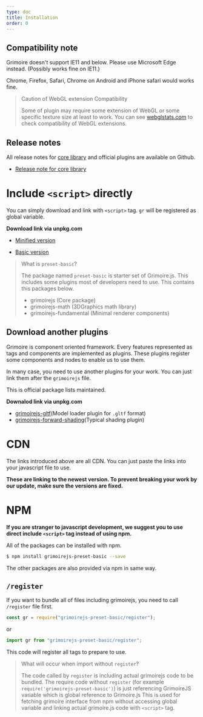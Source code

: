 ```yaml
---
type: doc
title: Installation
order: 0
---
```


## Compatibility note

Grimoire doesn't support IE11 and below. Please use Microsoft Edge instead.
(Possibly works fine on IE11.)

Chrome, Firefox, Safari, Chrome on Android and iPhone safari would works fine.

> Caution of WebGL extension Compatibility
>
> Some of plugin may require some extension of WebGL or some specific texture size at least to work.
> You can see [webglstats.com](https://webglstats.com/) to check compatibility of WebGL extensions.

## Release notes

All release notes for [core library](https://github.com/GrimoireGL/GrimoireJS) and official plugins are available on Github.

* [Release note for core library](https://github.com/GrimoireGL/GrimoireJS/releases)

# Include `<script>` directly

You can simply download and link with `<script>` tag. `gr` will be registered as global variable.

**Download link via unpkg.com**

* [Minified version](https://unpkg.com/grimoirejs-preset-basic/register/grimoire-preset-basic.min.js)

* [Basic version](https://unpkg.com/grimoirejs-preset-basic/register/grimoire-preset-basic.js)

> What is `preset-basic`?
>
> The package named `preset-basic` is starter set of Grimoire.js. This includes some plugins most of developers need to use.
> This contains this packages below.
>
>  * grimoirejs (Core package)
>  * grimoirejs-math (3DGraphics math library)
>  * grimoirejs-fundamental (Minimal renderer components)

## Download another plugins

Grimoire is component oriented framework. Every features represented as tags and components are implemented as plugins.
These plugins register some components and nodes to enable us to use them.

In many case, you need to use another plugins for your work. You can just link them after the `grimoirejs` file.

This is official package lists maintained.

**Downalod link via unpkg.com**

* [grimoirejs-gltf](https://unpkg.com/grimoirejs-gltf/register/grimoire-gltf.js)(Model loader plugin for `.gltf` format)
* [grimoirejs-forward-shading](https://unpkg.com/grimoirejs-forward-shading/register/grimoire-forward-shading.js)(Typical shading plugin)

# CDN

The links introduced above are all CDN. You can just paste the links into your javascript file to use.

**These are linking to the newest version. To prevent breaking your work by our update, make sure the versions are fixed.**

# NPM

**If you are stranger to javascript development, we suggest you to use direct include `<script>` tag instead of using npm.**

All of the packages can be installed with npm.

```bash
$ npm install grimoirejs-preset-basic --save
```

The other packages are also provided via npm in same way.

## `/register`

If you want to bundle all of files including grimoirejs, you need to call `/register` file first.

```js
const gr = require("grimoirejs-preset-basic/register");
```

or

```js
import gr from "grimoirejs-preset-basic/register";
```

This code will register all tags to prepare to use.

> What will occur when import without `register`?
>
> The code called by `register` is including actual grimoirejs code to be bundled.
> The require code without `register` (for example `require('grimoirejs-preset-basic')`) is just referencing GrimoireJS variable which is global reference to Grimoire.js
> This is used for fetching grimoire interface from npm without accessing global variable and linking actual grimoire.js code with `<script>` tag.
